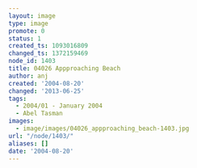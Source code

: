 ```yaml
---
layout: image
type: image
promote: 0
status: 1
created_ts: 1093016809
changed_ts: 1372159469
node_id: 1403
title: 04026 Appproaching Beach
author: anj
created: '2004-08-20'
changed: '2013-06-25'
tags:
  - 2004/01 - January 2004
  - Abel Tasman
images:
  - image/images/04026_appproaching_beach-1403.jpg
url: "/node/1403/"
aliases: []
date: '2004-08-20'
---
```


